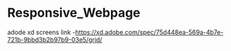 # Responsive_Webpage

adode xd screens link -https://xd.adobe.com/spec/75d448ea-569a-4b7e-721b-9bbd3b2b97b9-03e5/grid/
